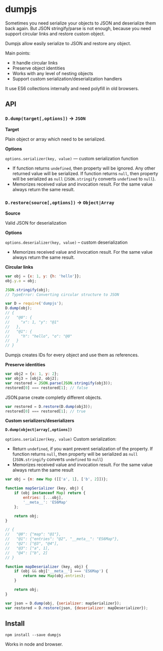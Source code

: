 # dumpjs

Sometimes you need serialize your objects to JSON and deserialize them back again. 
But JSON stringify/parse is not enough, 
because you need support circular links and restore custom object.

Dumpjs allow easily serialize to JSON and restore any object. 

Main points:
- It handle circular links
- Preserve object identities 
- Works with any level of nesting objects
- Support custom serialization/deserialization handlers

It use ES6 collections internally and need polyfill in old browsers.

## API

### `D.dump(target[,options])` -> `JSON`

**Target** 

Plain object or array which need to be serialized.

**Options**

`options.serializer(key, value)` — custom serialization function

- If function returns `undefined`, then property will be ignored. Any other returned value will be serialized.
If function returns `null`, then property will be serialized as `null` (`JSON.stringify` converts `undefined` to `null`).
- Memorizes received value and invocation result. For the same value always return the same result.

### `D.restore(source[,options])` -> `Object|Array`

**Source**

Valid JSON for deserialization

**Options**

`options.deserializer(key, value)` – custom deserialization
- Memorizes received value and invocation result. For the same value always return the same result.


**Circular links**

```js
var obj = {x: 1, y: {h: 'hello'}};
obj.y.o = obj;

JSON.stringify(obj); 
// TypeError: Converting circular structure to JSON

var D = require('dumpjs');
D.dump(obj);
// {
//   "@0": {
//     "x": 1, "y": "@1"
//   },
//   "@1": {
//     "h": "hello", "o": "@0"
//   }
// }
```

Dumpjs creates IDs for every object and use them as references.

**Preserve identities**

```js
var obj2 = {x: 1, y: 2};
var obj3 = [obj2, obj2];
var restored = JSON.parse(JSON.stringify(obj3));
restored[0] === restored[1]; // false
```

JSON.parse create completly different objects.

```js
var restored = D.restore(D.dump(obj3));
restored[0] === restored[1]; // true
```

**Custom serializers/deserializers**

**`D.dump(object|array[,options])`** 

`options.serializer(key, value)` 
Custom serialization:
- Return `undefined`, if you want prevent serialization of the property. If function returns `null`, then property will be serialized as `null` (`JSON.stringify` converts `undefined` to `null`)
- Memorizes received value and invocation result. For the same value always return the same result


```js
var obj = {m: new Map ([['a', 1], ['b', 2]])};

function mapSerializer (key, obj) {
    if (obj instanceof Map) return {
        entries: [...obj],
        '__meta__': 'ES6Map'
    };

    return obj;
}

// {
//   "@0": {"map": "@1"},
//   "@1": {"entries": "@2", "__meta__": "ES6Map"},
//   "@2": ["@3", "@4"],
//   "@3": ["a", 1],
//   "@4": ["b", 2]
// }
```



```js
function mapDeserializer (key, obj) {
    if (obj && obj['__meta__'] === 'ES6Map') {
        return new Map(obj.entries);
    }

    return obj;
}

var json = D.dump(obj, {serializer: mapSerializer});
var restored = D.restore(json, {deserializer: mapDeserializer});
```

## Install

```
npm install --save dumpjs
```

Works in node and browser.




